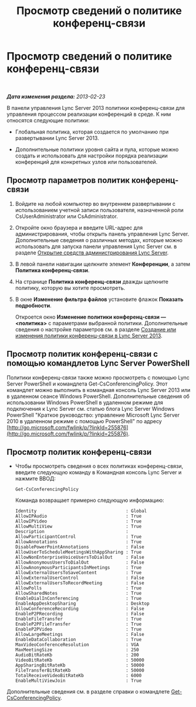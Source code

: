 ﻿---
title: Просмотр сведений о политике конференц-связи
TOCTitle: Просмотр сведений о политике конференц-связи
ms:assetid: e99fdc4d-926a-4e36-ac99-ab5035568847
ms:mtpsurl: https://technet.microsoft.com/ru-ru/library/JJ721918(v=OCS.15)
ms:contentKeyID: 49888236
ms.date: 05/19/2016
mtps_version: v=OCS.15
ms.translationtype: HT
---

# Просмотр сведений о политике конференц-связи

 

_**Дата изменения раздела:** 2013-02-23_

В панели управления Lync Server 2013 политики конференц-связи для управления процессом реализации конференций в среде. К ним относятся следующие политики:

  - Глобальная политика, которая создается по умолчанию при развертывании Lync Server 2013.

  - Дополнительные политики уровня сайта и пула, которые можно создать и использовать для настройки порядка реализации конференций для конкретных узлов или пользователей.

## Просмотр параметров политик конференц-связи

1.  Войдите на любой компьютер во внутреннем развертывании с использованием учетной записи пользователя, назначенной роли CsUserAdministrator или CsAdministrator.

2.  Откройте окно браузера и введите URL-адрес для администрирования, чтобы открыть панель управления Lync Server. Дополнительные сведения о различных методах, которые можно использовать для запуска панели управления Lync Server см. в разделе [Открытие средств администрирования Lync Server](lync-server-2013-open-lync-server-administrative-tools.md).

3.  В левой панели навигации щелкните элемент **Конференции**, а затем **Политика конференц-связи**.

4.  На странице **Политика конференц-связи** дважды щелкните политику, которую вы хотите просмотреть.

5.  В окне **Изменение фильтра файлов** установите флажок **Показать подробности**.
    
    Откроется окно **Изменение политики конференц-связи — \<политика\>** с параметрами выбранной политики. Дополнительные сведения о настройке параметров см. в разделе [Создание или изменения политики конференц-связи в Lync Server 2013](lync-server-2013-create-or-modify-a-conferencing-policy.md).

## Просмотр политик конференц-связи с помощью командлетов Lync Server PowerShell

Политики конференц-связи также можно просмотреть с помощью Lync Server PowerShell и командлета Get-CsConferencingPolicy. Этот командлет можно выполнить в командная консоль Lync Server 2013 или в удаленном сеансе Windows PowerShell. Дополнительные сведения об использовании Windows PowerShell в удаленном режиме для подключения к Lync Server см. статью блога Lync Server Windows PowerShell "Краткое руководство: управление Microsoft Lync Server 2010 в удаленном режиме с помощью PowerShell" по адресу [http://go.microsoft.com/fwlink/p/?linkId=255876](http://go.microsoft.com/fwlink/p/?linkid=255876).

## Просмотр политик конференц-связи

  - Чтобы просмотреть сведения о всех политиках конференц-связи, введите следующую команду в Командная консоль Lync Server и нажмите ВВОД:
    
        Get-CsConferencingPolicy
    
    Команда возвращает примерно следующую информацию:
    
        Identity                                  : Global
        AllowIPAudio                              : True
        AllowIPVideo                              : True
        AllowMultiView                            : True
        Description                               :
        AllowParticipantControl                   : True
        AllowAnnotations                          : True
        DisablePowerPointAnnotations              : False
        AllowUserToScheduleMeetingsWithAppSharing : True
        AllowNonEnterpriseVoiceUsersToDialOut     : False
        AllowAnonymousUsersToDialOut              : False
        AllowAnonymousParticipantsInMeetings      : True
        AllowExternalUsersToSaveContent           : True
        AllowExternalUserControl                  : False
        AllowExternalUsersToRecordMeeting         : False
        AllowPolls                                : True
        AllowSharedNotes                          : True
        EnableDialInConferencing                  : True
        EnableAppDesktopSharing                   : Desktop
        AllowConferenceRecording                  : False
        EnableP2PRecording                        : False
        EnableFileTransfer                        : True
        EnableP2PFileTransfer                     : True
        EnableP2PVideo                            : True
        AllowLargeMeetings                        : False
        EnableDataCollaboration                   : True
        MaxVideoConferenceResolution              : VGA
        MaxMeetingSize                            : 250
        AudioBitRateKb                            : 200
        VideoBitRateKb                            : 50000
        AppSharingBitRateKb                       : 50000
        FileTransferBitRateKb                     : 50000
        TotalReceiveVideoBitRateKb                : 6000
        EnableMultiViewJoin                       : True

Дополнительные сведения см. в разделе справки о командлете [Get-CsConferencingPolicy](get-csconferencingpolicy.md).

